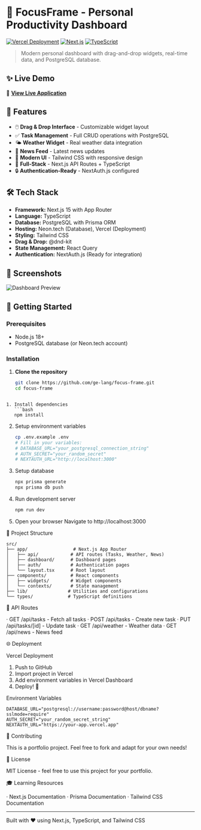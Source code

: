 # 🚀 FocusFrame - Personal Productivity Dashboard

[![Vercel Deployment](https://img.shields.io/badge/Deployed_on-Vercel-black)](https://focus-frame.vercel.app)
[![Next.js](https://img.shields.io/badge/Next.js-15.5-black)](https://nextjs.org)
[![TypeScript](https://img.shields.io/badge/TypeScript-5.0-blue)](https://www.typescriptlang.org)

> Modern personal dashboard with drag-and-drop widgets, real-time data, and PostgreSQL database.

## ✨ Live Demo

🔗 **[View Live Application](https://focus-frame-7ilpxjv5q-evvas-projects-6b48ca01.vercel.app)**

## 🎯 Features

- 🖱️ **Drag & Drop Interface** - Customizable widget layout
- ✅ **Task Management** - Full CRUD operations with PostgreSQL
- 🌤️ **Weather Widget** - Real weather data integration  
- 📰 **News Feed** - Latest news updates
- 🎨 **Modern UI** - Tailwind CSS with responsive design
- 🚀 **Full-Stack** - Next.js API Routes + TypeScript
- 🔒 **Authentication-Ready** - NextAuth.js configured

## 🛠 Tech Stack

- **Framework:** Next.js 15 with App Router
- **Language:** TypeScript
- **Database:** PostgreSQL with Prisma ORM
- **Hosting:** Neon.tech (Database), Vercel (Deployment)
- **Styling:** Tailwind CSS
- **Drag & Drop:** @dnd-kit
- **State Management:** React Query
- **Authentication:** NextAuth.js (Ready for integration)

## 📸 Screenshots

![Dashboard Preview](/images/dashboard-preview.png)

## 🚀 Getting Started

### Prerequisites

- Node.js 18+ 
- PostgreSQL database (or Neon.tech account)

### Installation

1. **Clone the repository**
   ```bash
   git clone https://github.com/ge-lang/focus-frame.git
   cd focus-frame
```

1. Install dependencies
   ```bash
   npm install
   ```
2. Setup environment variables
   ```bash
   cp .env.example .env
   # Fill in your variables:
   # DATABASE_URL="your_postgresql_connection_string"
   # AUTH_SECRET="your_random_secret"
   # NEXTAUTH_URL="http://localhost:3000"
   ```
3. Setup database
   ```bash
   npx prisma generate
   npx prisma db push
   ```
4. Run development server
   ```bash
   npm run dev
   ```
5. Open your browser Navigate to http://localhost:3000

📁 Project Structure

```
src/
├── app/                 # Next.js App Router
│   ├── api/            # API routes (Tasks, Weather, News)
│   ├── dashboard/      # Dashboard pages
│   ├── auth/           # Authentication pages
│   └── layout.tsx      # Root layout
├── components/         # React components
│   ├── widgets/        # Widget components
│   └── contexts/       # State management
├── lib/               # Utilities and configurations
└── types/             # TypeScript definitions
```

🔌 API Routes

· GET /api/tasks - Fetch all tasks
· POST /api/tasks - Create new task
· PUT /api/tasks/[id] - Update task
· GET /api/weather - Weather data
· GET /api/news - News feed

🌐 Deployment

Vercel Deployment

1. Push to GitHub
2. Import project in Vercel
3. Add environment variables in Vercel Dashboard
4. Deploy! 🚀

Environment Variables

```env
DATABASE_URL="postgresql://username:password@host/dbname?sslmode=require"
AUTH_SECRET="your_random_secret_string"
NEXTAUTH_URL="https://your-app.vercel.app"
```

🤝 Contributing

This is a portfolio project. Feel free to fork and adapt for your own needs!

📄 License

MIT License - feel free to use this project for your portfolio.

🎓 Learning Resources

· Next.js Documentation
· Prisma Documentation
· Tailwind CSS Documentation

---

Built with ❤️ using Next.js, TypeScript, and Tailwind CSS

```


